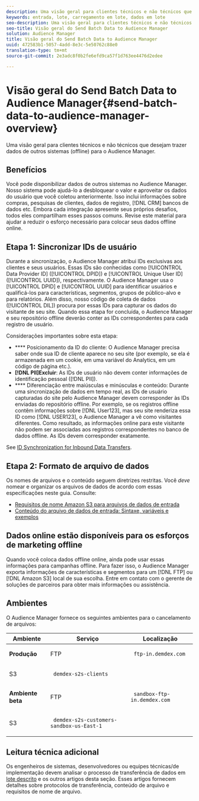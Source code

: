 ```yaml
---
description: Uma visão geral para clientes técnicos e não técnicos que desejam trazer dados de outros sistemas (offline) para o Audience Manager.
keywords: entrada, lote, carregamento em lote, dados em lote
seo-description: Uma visão geral para clientes técnicos e não técnicos que desejam trazer dados de outros sistemas (offline) para o Audience Manager. Para fazer isso, use a opção de carregamento em lote no Audience Manager.
seo-title: Visão geral do Send Batch Data to Audience Manager
solution: Audience Manager
title: Visão geral do Send Batch Data to Audience Manager
uuid: 472583b1-5057-4add-8e3c-5e50762c88e0
translation-type: tm+mt
source-git-commit: 2e3adc8f0b2fe6efd9ca57f1d763ee4476d2edee

---
```



#  Visão geral do Send Batch Data to Audience Manager{#send-batch-data-to-audience-manager-overview}

Uma visão geral para clientes técnicos e não técnicos que desejam trazer dados de outros sistemas (offline) para o Audience Manager.

## Benefícios

<!-- c_offline_to_online.xml -->

Você pode disponibilizar dados de outros sistemas no Audience Manager. Nosso sistema pode ajudá-lo a desbloquear o valor e aproveitar os dados do usuário que você coletou anteriormente. Isso inclui informações sobre compras, pesquisas de clientes, dados de registro, [!DNL CRM] bancos de dados etc. Embora cada integração apresente seus próprios desafios, todos eles compartilham esses passos comuns. Revise este material para ajudar a reduzir o esforço necessário para colocar seus dados offline online.

## Etapa 1: Sincronizar IDs de usuário

Durante a sincronização, o Audience Manager atribui IDs exclusivas aos clientes e seus usuários. Essas IDs são conhecidas como [!UICONTROL Data Provider ID] ([!UICONTROL DPID]) e [!UICONTROL Unique User ID] ([!UICONTROL UUID]), respectivamente. O Audience Manager usa o [!UICONTROL DPID] e [!UICONTROL UUID] para identificar usuários e qualificá-los para características, segmentos, grupos de público-alvo e para relatórios. Além disso, nosso código de coleta de dados ([!UICONTROL DIL]) procura por essas IDs para capturar os dados do visitante de seu site. Quando essa etapa for concluída, o Audience Manager e seu repositório offline deverão conter as IDs correspondentes para cada registro de usuário.

Considerações importantes sobre esta etapa:

* **** Posicionamento da ID do cliente: O Audience Manager precisa saber onde sua ID de cliente aparece no seu site (por exemplo, se ela é armazenada em um cookie, em uma variável do Analytics, em um código de página etc.).
* **[!DNL PII]Excluir**: As IDs de usuário não devem conter informações de identificação pessoal ([!DNL PII]).
* **** Diferenciação entre maiúsculas e minúsculas e conteúdo: Durante uma sincronização de dados em tempo real, as IDs de usuário capturadas do site pelo Audience Manager devem corresponder às IDs enviadas do repositório offline. Por exemplo, se os registros offline contêm informações sobre [!DNL User123], mas seu site renderiza essa ID como [!DNL USER123], o Audience Manager a vê como visitantes diferentes. Como resultado, as informações online para este visitante não podem ser associadas aos registros correspondentes no banco de dados offline. As IDs devem corresponder exatamente.

See [ID Synchronization for Inbound Data Transfers](../../../integration/sending-audience-data/batch-data-transfer-explained/id-sync-http.md).

<!-- 

<p> <b>Step 2: Create a Translation File</b> </p> 
<p>A translation file classifies data according to uniform and logical hierarchy. It is a taxonomy that helps you organize information from general categories (e.g., geography) to more precise classifications (e.g., <i>geography > United States > New York</i>). Also, it labels data with to easy to understand names such as "gender=male" or "color=green" instead of with your internal SKUs, abbreviations, or other names. The file lets Audience Manager display this information in a readable, logical manner. You and your data partners must create and share the translation file with Audience Manager before any real-time or server-to-server data transfers can begin. You can update this file on a schedule relevant to your business needs. </p> 
<p>Important considerations about this step: </p> 
<ul id="ul_6A05AECB0BD649B1BF1B34058E9008E2"> 
 <li id="li_39817ED898F14156A77FCAC066FE0968"> <b>Create a comprehensive list:</b> The translation file must include all the possible values that can be passed in on a particular key. For example, if you have category key called "color" and it accepts the values "red," "green," and "blue," the translation file must contain <i>all</i> those elements. </li> 
 <li id="li_19CAD7683BCF45278E2991C1EDBC9903"> <b>Case and content sensitivity:</b> The key-values in the file must match the values actually passed in to Audience Manager from your website. </li> 
</ul> 
<p>See DATA TRANSLATION FILE. </p>

 -->

## Etapa 2: Formato de arquivo de dados

Os nomes de arquivos e o conteúdo seguem diretrizes restritas. Você *deve* nomear e organizar os arquivos de dados de acordo com essas especificações neste guia. Consulte:

* [Requisitos de nome Amazon S3 para arquivos de dados de entrada](../../../integration/sending-audience-data/batch-data-transfer-explained/inbound-s3-filenames.md)
* [Conteúdo do arquivo de dados de entrada: Sintaxe, variáveis e exemplos](../../../integration/sending-audience-data/batch-data-transfer-explained/inbound-file-contents.md)

## Dados online estão disponíveis para os esforços de marketing offline

Quando você coloca dados offline online, ainda pode usar essas informações para campanhas offline. Para fazer isso, o Audience Manager exporta informações de características e segmentos para um [!DNL FTP] ou [!DNL Amazon S3] local de sua escolha. Entre em contato com o gerente de soluções de parceiros para obter mais informações ou assistência.

## Ambientes

O Audience Manager fornece os seguintes ambientes para o cancelamento de arquivos:

<table id="table_A61AA64578944B23B5A7355F2A76E882"> 
 <thead> 
  <tr> 
   <th colname="col1" class="entry"> Ambiente </th> 
   <th colname="col02" class="entry"> Serviço </th> 
   <th colname="col2" class="entry"> Localização </th> 
  </tr> 
 </thead>
 <tbody> 
  <tr> 
   <td colname="col1" morerows="1"> <b>Produção</b> </td> 
   <td colname="col02"> FTP </td> 
   <td colname="col2"> <p> <code> ftp-in.demdex.com</code> </p> </td> 
  </tr> 
  <tr> 
   <td colname="col02"> S3 </td> 
   <td colname="col2"> <p> <code> demdex-s2s-clients</code> </p> </td> 
  </tr> 
  <tr> 
   <td colname="col1" morerows="1"> <b>Ambiente beta</b> </td> 
   <td colname="col02"> FTP </td> 
   <td colname="col2"> <p><code> sandbox-ftp-in.demdex.com</code> </p> </td> 
  </tr> 
  <tr> 
   <td colname="col02"> S3 </td> 
   <td colname="col2"> <p> <code> demdex-s2s-customers-sandbox-us-East-1</code> </p> </td> 
  </tr> 
 </tbody> 
</table>

## Leitura técnica adicional

Os engenheiros de sistemas, desenvolvedores ou equipes técnicas/de implementação devem analisar o processo de transferência de dados em [lote descrito](../../../integration/sending-audience-data/batch-data-transfer-explained/batch-data-transfer-explained.md) e os outros artigos desta seção. Esses artigos fornecem detalhes sobre protocolos de transferência, conteúdo de arquivo e requisitos de nome de arquivo.